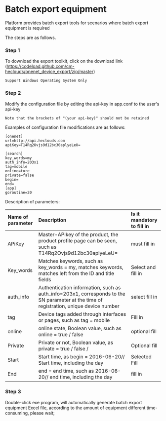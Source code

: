 # Batch export equipment

Platform provides batch export tools for scenarios where batch export equipment is required

The steps are as follows.

### Step 1 

To download the export toolkit, click on the download link (https://codeload.github.com/cm-heclouds/onenet_device_export/zip/master)

    Support Windows Operating System Only

### Step 2 

Modify the configuration file by editing the api-key in app.conf to the user's api-key

    Note that the brackets of "(your api-key)" should not be retained

 Examples of configuration file modifications are as follows:



```
[onenet]
url=http://api.heclouds.com
apiKey=T14Rq2Ovjs9d12bc30aplyeLeU=

[search]
key_words=my
auth_info=203x1
tag=mobile
online=ture
private=false
begin=
end=
[app]
goroutine=20
```

Description of parameters:

| Name of parameter | Description | Is it mandatory to fill in|
|:-|:-|:-|
| APiKey | Master-APIkey of the product, the product profile page can be seen, such as T14Rq2Ovjs9d12bc30aplyeLeU= | must fill in|
| Key_words | Matches keywords, such as key_words = my, matches keywords, matches left from the ID and title fields | Select and fill in|
| auth_info | Authentication information, such as auth_info=203x1, corresponds to the SN parameter at the time of registration, unique device number | select fill in|
| tag | Device tags added through interfaces or pages, such as tag = mobile | Fill in|
| online | online state, Boolean value, such as online = true / false | optional fill|
| Private | Private or not, Boolean value, as private = true / false /| Optional fill|
| Start | Start time, as begin = 2016-06-20// Start time, including the day | Selected Fill|
| End | end = end time, such as 2016-06-20// end time, including the day | fill in|

### Step 3

Double-click exe program, will automatically generate batch export equipment Excel file, according to the amount of equipment different time-consuming, please wait;
